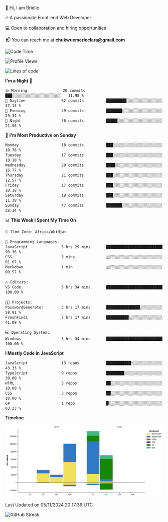 <div align="left">
  <p>👋 Hi, I am Brielle</p>
  <p>🔥 A passionate Front-end Web Developer</p>
  <p>💻 Open to collaboration and hiring opportunities</p>
  <p>📬 You can reach me at <strong>chukwuemerieclara@gmail.com</strong></p>
</div>


 
 <!--START_SECTION:waka-->
![Code Time](http://img.shields.io/badge/Code%20Time-300%20hrs%2035%20mins-blue)

![Profile Views](http://img.shields.io/badge/Profile%20Views-225-blue)

![Lines of code](https://img.shields.io/badge/From%20Hello%20World%20I%27ve%20Written-107.7%20thousand%20lines%20of%20code-blue)

**I'm a Night 🦉** 

```text
🌞 Morning                20 commits          ███░░░░░░░░░░░░░░░░░░░░░░   11.98 % 
🌆 Daytime                62 commits          █████████░░░░░░░░░░░░░░░░   37.13 % 
🌃 Evening                49 commits          ███████░░░░░░░░░░░░░░░░░░   29.34 % 
🌙 Night                  36 commits          █████░░░░░░░░░░░░░░░░░░░░   21.56 % 
```
📅 **I'm Most Productive on Sunday** 

```text
Monday                   18 commits          ███░░░░░░░░░░░░░░░░░░░░░░   10.78 % 
Tuesday                  17 commits          ███░░░░░░░░░░░░░░░░░░░░░░   10.18 % 
Wednesday                28 commits          ████░░░░░░░░░░░░░░░░░░░░░   16.77 % 
Thursday                 21 commits          ███░░░░░░░░░░░░░░░░░░░░░░   12.57 % 
Friday                   17 commits          ███░░░░░░░░░░░░░░░░░░░░░░   10.18 % 
Saturday                 19 commits          ███░░░░░░░░░░░░░░░░░░░░░░   11.38 % 
Sunday                   47 commits          ███████░░░░░░░░░░░░░░░░░░   28.14 % 
```


📊 **This Week I Spent My Time On** 

```text
🕑︎ Time Zone: Africa/Abidjan

💬 Programming Languages: 
JavaScript               5 hrs 29 mins       █████████████████████████   98.36 % 
CSS                      3 mins              ░░░░░░░░░░░░░░░░░░░░░░░░░   01.07 % 
Markdown                 1 min               ░░░░░░░░░░░░░░░░░░░░░░░░░   00.57 % 

🔥 Editors: 
VS Code                  5 hrs 34 mins       █████████████████████████   100.00 % 

🐱‍💻 Projects: 
PasswordGenerator        3 hrs 17 mins       ███████████████░░░░░░░░░░   58.91 % 
FreshFinds               2 hrs 17 mins       ██████████░░░░░░░░░░░░░░░   41.09 % 

💻 Operating System: 
Windows                  5 hrs 34 mins       █████████████████████████   100.00 % 
```

**I Mostly Code in JavaScript** 

```text
JavaScript               13 repos            ███████████░░░░░░░░░░░░░░   43.33 % 
TypeScript               9 repos             ████████░░░░░░░░░░░░░░░░░   30.00 % 
HTML                     3 repos             ██░░░░░░░░░░░░░░░░░░░░░░░   10.00 % 
CSS                      3 repos             ██░░░░░░░░░░░░░░░░░░░░░░░   10.00 % 
C#                       1 repo              █░░░░░░░░░░░░░░░░░░░░░░░░   03.33 % 
```



**Timeline**

![Lines of Code chart](https://raw.githubusercontent.com/Brielle28/Brielle28/main/assets/bar_graph.png)


 Last Updated on 05/11/2024 20:17:39 UTC
<!--END_SECTION:waka-->

![GitHub Streak](https://github-readme-streak-stats.herokuapp.com/?user=Brielle28)



